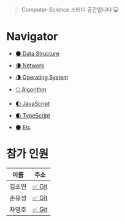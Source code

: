 > Computer-Science 스터디 공간입니다 💻

# Navigator

* [🌑 Data Structure](https://github.com/vnfdusdl/computer-science/tree/main/DataStructure)

* [🌘 Network](https://github.com/vnfdusdl/computer-science/tree/main/Network)
 
* [🌗 Operating System](https://github.com/vnfdusdl/computer-science/tree/main/OperatingSystem)
 
* [🌕 Algorithm](https://github.com/vnfdusdl/computer-science/tree/main/Algorithm)

* [🌓 JavaScript](https://github.com/vnfdusdl/computer-science/tree/main/JavaScript)

* [🌒 TypeScript](https://github.com/vnfdusdl/computer-science/tree/main/TypeScript)

* [🌑 Etc](https://github.com/vnfdusdl/computer-science/tree/main/Etc)



# 참가 인원

|이름|주소|
|:------:|:-----:|
|김초연|[✅ Git](https://github.com/vnfdusdl)|
|손유정|[✅ Git](https://github.com/YoujungSon)|
|차영호|[✅ Git](https://github.com/Cha-Young-Ho)|
